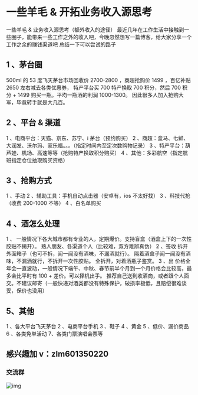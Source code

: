 # 一些羊毛 & 开拓业务收入源思考



一些羊毛 & 业务收入源思考（额外收入的途径） 最近几年在工作生活中接触到一些圈子，能带来一些工作之外的收入吧，今晚忽然想写一篇博客，给大家分享一个工作之余的赚钱渠道吧 总结一下可以尝试的路子

## 1 、茅台圈

500ml 的 53 度飞天茅台市场回收价 2700-2800 ，商超抢购价 1499 ，百亿补贴 2650 左右减去各类优惠券， 特产平台买 700 特产换取 700 积分，然后 700 积分 + 1499 购买一瓶。平均一瓶酒的利润 1000-1300。 因此很多人加入抢购大军，毕竟转手就是大几百。

## 2 、平台 & 渠道

1 、电商平台：天猫、京东、苏宁、i 茅台（预约购买） 2 、商超：盒马、七鲜、大润发、沃尔玛、家乐福。。。（指定时间内至定次数购物记录） 3 、特产平台：葫芦娃、机场、高速等等（抢购特产换取积分购买） 4 、其他：多彩航空（指定航班指定仓位抽取购买资格）

## 3 、抢购方式

1 、手动 2 、辅助工具：手机自动点击器（安卓有，ios 不太好找） 3 、科技代抢（收费 200-1000 不等） 4 、白名单购买

## 4 、酒怎么处理

1 、 一般情况下各大城市都有专业的人，定期爆价。支持盲盒（酒盒上下的一次性胶贴不揭开）。 熟人朋友、各渠道个人（比较难，双方难辨真伪） 2 、签收 拆开外面箱子（也可不拆，闻一闻没有酒味，不漏酒就行）。 隔着酒盒子闻一闻没有酒味，不漏酒就行，不拆开一次性胶贴。 全拆开，对着酒瓶子鉴赏。 3 、出 价格全年会一直波动，一般情况下端午、中秋、春节前半个月到一个月价格会比较高，最多会比平时有 100 + 差价。可以择机出手。 推荐自己送到收酒商，或者跟个人面交。不建议邮寄（一般快递对酒类都没有特殊保护，破损率极低，且赔偿很难谈妥，保价也没用）

## 5、其他

1 、各大平台飞天茅台 2 、电商平台手机 3 、鞋子 4 、黄金 5 、低价、漏价商品 6 、各类免单活动 7、各类门票演唱会票等

## 感兴趣加 v：zlm601350220

### 交流群

![img](https://oscimg.oschina.net/oscnet/up-be95d62c183c086bfb8639fc784a859c0af.png)